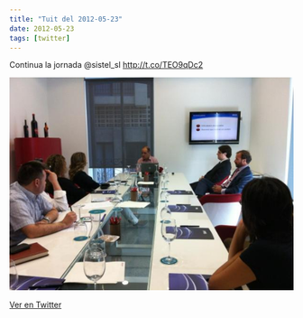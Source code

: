 ```yaml
---
title: "Tuit del 2012-05-23"
date: 2012-05-23
tags: [twitter]
---
```


Continua la jornada @sistel_sl http://t.co/TEO9qDc2

![Imagen](/assets/images/205218009525137409-AtkUsT-CMAAutXA.jpg)

[Ver en Twitter](https://twitter.com/i/web/status/205218009525137409)

